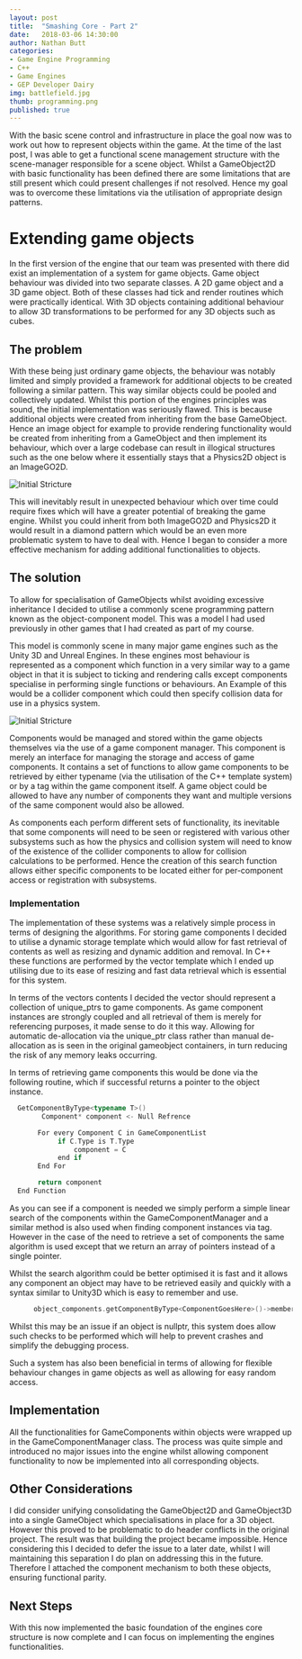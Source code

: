 ```yaml
---
layout: post
title:  "Smashing Core - Part 2"
date:   2018-03-06 14:30:00
author: Nathan Butt
categories:
- Game Engine Programming
- C++
- Game Engines
- GEP Developer Dairy
img: battlefield.jpg
thumb: programming.png
published: true
---
```


With the basic scene control and infrastructure in place the goal now was to work out how to represent objects within the game. At the time of the last post, I was able to get a functional scene management structure with the scene-manager responsible for a scene object. Whilst a GameObject2D with basic functionality has been defined there are some limitations that are still present which could present challenges if not resolved. Hence my goal was to overcome these limitations via the utilisation of appropriate design patterns.

<!--more-->

# Extending game objects

In the first version of the engine that our team was presented with there did exist an implementation of a system for game objects. Game object behaviour was divided into two separate classes. A 2D game object and a 3D game object. Both of these classes had tick and render routines which were practically identical. With 3D objects containing additional behaviour to allow 3D transformations to be performed for any 3D objects such as cubes.

## The problem

With these being just ordinary game objects, the behaviour was notably limited and simply provided a framework for additional objects to be created following a similar pattern. This way similar objects could be pooled and collectively updated. Whilst this portion of the engines principles was sound, the initial implementation was seriously flawed. This is because additional objects were created from inheriting from the base GameObject. Hence an image object for example to provide rendering functionality would be created from inheriting from a GameObject and then implement its behaviour, which over a large codebase can result in illogical structures such as the one below where it essentially stays that a Physics2D object is an ImageGO2D.

![Initial Stricture](https://n86-64.github.io/assets/img/blog/GEP/problematic-inheritance.png)

This will inevitably result in unexpected behaviour which over time could require fixes which will have a greater potential of breaking the game engine. Whilst you could inherit from both ImageGO2D and Physics2D it would result in a diamond pattern which would be an even more problematic system to have to deal with. Hence I began to consider a more effective mechanism for adding additional functionalities to objects.

## The solution

To allow for specialisation of GameObjects whilst avoiding excessive inheritance I decided to utilise a commonly scene programming pattern known as the object-component model. This was a model I had used previously in other games that I had created as part of my course.

This model is commonly scene in many major game engines such as the Unity 3D and Unreal Engines. In these engines most behaviour is represented as a component which function in a very similar way to a game object in that it is subject to ticking and rendering calls except components specialise in performing single functions or behaviours. An Example of this would be a collider component which could then specify collision data for use in a physics system.

![Initial Stricture](https://n86-64.github.io/assets/img/blog/GEP/Scene-Manager-basic.png)

Components would be managed and stored within the game objects themselves via the use of a game component manager. This component is merely an interface for managing the storage and access of game components. It contains a set of functions to allow game components to be retrieved by either typename (via the utilisation of the C++ template system) or by a tag within the game component itself. A game object could be allowed to have any number of components they want and multiple versions of the same component would also be allowed.

As components each perform different sets of functionality, its inevitable that some components will need to be seen or registered with various other subsystems such as how the physics and collision system will need to know of the existence of the collider components to allow for collision calculations to be performed. Hence the creation of this search function allows either specific components to be located either for per-component access or registration with subsystems.

### Implementation

The implementation of these systems was a relatively simple process in terms of designing the algorithms. For storing game components I decided to utilise a dynamic storage template which would allow for fast retrieval of contents as well as resizing and dynamic addition and removal. In C++ these functions are performed by the vector template which I ended up utilising due to its ease of resizing and fast data retrieval which is essential for this system.

In terms of the vectors contents I decided the vector should represent a collection of unique_ptrs to game components. As game component instances are strongly coupled and all retrieval of them is merely for referencing purposes, it made sense to do it this way. Allowing for automatic de-allocation via the unique_ptr class rather than manual de-allocation as is seen in the original gameobject containers, in turn reducing the risk of any memory leaks occurring.

In terms of retrieving game components this would be done via the following routine, which if successful returns a pointer to the object instance.

```C++
  GetComponentByType<typename T>()
        Component* component <- Null Refrence

       For every Component C in GameComponentList
            if C.Type is T.Type
                component = C
            end if
       End For

       return component
  End Function
```

As you can see if a component is needed we simply perform a simple linear search of the components within the GameComponentManager and a similar method is also used when finding component instances via tag. However in the case of the need to retrieve a set of components the same algorithm is used except that we return an array of pointers instead of a single pointer.

Whilst the search algorithm could be better optimised it is fast and it allows any component an object may have to be retrieved easily and quickly with a syntax similar to Unity3D which is easy to remember and use.

```C++
      object_components.getComponentByType<ComponentGoesHere>()->memberFunctionIsCalledHere()
```

Whilst this may be an issue if an object is nullptr, this system does allow such checks to be performed which will help to prevent crashes and simplify the debugging process.

Such a system has also been beneficial in terms of allowing for flexible behaviour changes in game objects as well as allowing for easy random access.

## Implementation
All the functionalities for GameComponents within objects were wrapped up in the GameComponentManager class. The process was quite simple and introduced no major issues into the engine whilst allowing component functionality to now be implemented into all corresponding objects.

## Other Considerations
I did consider unifying consolidating the GameObject2D and GameObject3D into a single GameObject which specialisations in place for a 3D object. However this proved to be problematic to do header conflicts in the original project. The result was that building the project became impossible. Hence considering this I decided to defer the issue to a later date, whilst I will maintaining this separation I do plan on addressing this in the future. Therefore I attached the component mechanism to both these objects, ensuring functional parity.

## Next Steps
With this now implemented the basic foundation of the engines core structure is now complete and I can focus on implementing the engines functionalities.

<!-- TODO - Finish the blogpost talking about the game-->
